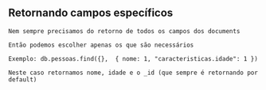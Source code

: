 ## Retornando campos específicos

```
Nem sempre precisamos do retorno de todos os campos dos documents
```

```
Então podemos escolher apenas os que são necessários
```

```
Exemplo: db.pessoas.find({},  { nome: 1, "caracteristicas.idade": 1 })
```

```
Neste caso retornamos nome, idade e o _id (que sempre é retornando por default)
```
